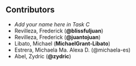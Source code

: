 ## Contributors
- _Add your name here in Task C_
- Revilleza, Frederick (**@blissfuljuan**)
- Revilleza, Frederick (**@juantojuan**)
- Libato, Michael (**MichaelGrant-Libato**)
- Estrera, Michaela Ma. Alexa D. (@michaela-es)
- Abel, Zydric (**@zydric**)
